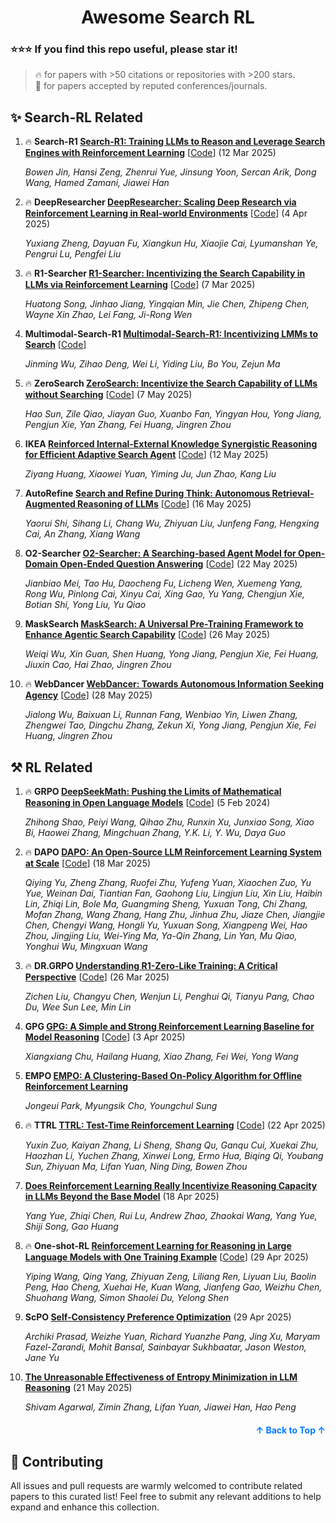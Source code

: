 <a name="readme-top"></a>

<h1 align="center">Awesome Search RL</h1>

### :star::star::star: If you find this repo useful, please star it!

> 🔥 for papers with >50 citations or repositories with >200 stars.\
> 📖 for papers accepted by reputed conferences/journals.

## ✨ Search-RL Related

1. 🔥 **Search-R1 [Search-R1: Training LLMs to Reason and Leverage Search Engines with Reinforcement Learning](https://arxiv.org/abs/2503.09516)** [[Code](https://github.com/PeterGriffinJin/Search-R1)] (12 Mar 2025)

   *Bowen Jin, Hansi Zeng, Zhenrui Yue, Jinsung Yoon, Sercan Arik, Dong Wang, Hamed Zamani, Jiawei Han*

1. 🔥 **DeepResearcher [DeepResearcher: Scaling Deep Research via Reinforcement Learning in Real-world Environments](https://arxiv.org/abs/2504.03160)** [[Code](https://github.com/GAIR-NLP/DeepResearcher)] (4 Apr 2025)

   *Yuxiang Zheng, Dayuan Fu, Xiangkun Hu, Xiaojie Cai, Lyumanshan Ye, Pengrui Lu, Pengfei Liu*

1. 🔥 **R1-Searcher [R1-Searcher: Incentivizing the Search Capability in LLMs via Reinforcement Learning](https://arxiv.org/abs/2503.05592)** [[Code](https://github.com/RUCAIBox/R1-Searcher)] (7 Mar 2025)

   *Huatong Song, Jinhao Jiang, Yingqian Min, Jie Chen, Zhipeng Chen, Wayne Xin Zhao, Lei Fang, Ji-Rong Wen*

1. **Multimodal-Search-R1 [Multimodal-Search-R1: Incentivizing LMMs to Search](https://kimingng.notion.site/MMSearch-R1-Incentivizing-LMMs-to-Search-1bcce992031880b2bc64fde13ef83e2a)** [[Code](https://github.com/EvolvingLMMs-Lab/multimodal-search-r1)]

   *Jinming Wu, Zihao Deng, Wei Li, Yiding Liu, Bo You, Zejun Ma*

1. 🔥 **ZeroSearch [ZeroSearch: Incentivize the Search Capability of LLMs without Searching](https://arxiv.org/abs/2505.04588)** [[Code](https://github.com/Alibaba-NLP/ZeroSearch)] (7 May 2025)

   *Hao Sun, Zile Qiao, Jiayan Guo, Xuanbo Fan, Yingyan Hou, Yong Jiang, Pengjun Xie, Yan Zhang, Fei Huang, Jingren Zhou*

1. **IKEA [Reinforced Internal-External Knowledge Synergistic Reasoning for Efficient Adaptive Search Agent](https://arxiv.org/abs/2505.07596)** [[Code](https://github.com/hzy312/knowledge-r1)] (12 May 2025)

   *Ziyang Huang, Xiaowei Yuan, Yiming Ju, Jun Zhao, Kang Liu*

1. **AutoRefine [Search and Refine During Think: Autonomous Retrieval-Augmented Reasoning of LLMs](https://arxiv.org/abs/2505.11277)** [[Code](https://github.com/syr-cn/AutoRefine)] (16 May 2025)

   *Yaorui Shi, Sihang Li, Chang Wu, Zhiyuan Liu, Junfeng Fang, Hengxing Cai, An Zhang, Xiang Wang*

1. **O2-Searcher [O2-Searcher: A Searching-based Agent Model for Open-Domain Open-Ended Question Answering](https://arxiv.org/abs/2505.16582)** [[Code](https://github.com/Acade-Mate/O2-Searcher)] (22 May 2025)

   *Jianbiao Mei, Tao Hu, Daocheng Fu, Licheng Wen, Xuemeng Yang, Rong Wu, Pinlong Cai, Xinyu Cai, Xing Gao, Yu Yang, Chengjun Xie, Botian Shi, Yong Liu, Yu Qiao*

1. **MaskSearch [MaskSearch: A Universal Pre-Training Framework to Enhance Agentic Search Capability](https://arxiv.org/abs/2505.20285)** [[Code](https://github.com/Alibaba-NLP/MaskSearch)] (26 May 2025)

   *Weiqi Wu, Xin Guan, Shen Huang, Yong Jiang, Pengjun Xie, Fei Huang, Jiuxin Cao, Hai Zhao, Jingren Zhou*

1. 🔥 **WebDancer [WebDancer: Towards Autonomous Information Seeking Agency](https://arxiv.org/abs/2505.22648)** [[Code](https://github.com/Alibaba-NLP/WebAgent)] (28 May 2025)

   *Jialong Wu, Baixuan Li, Runnan Fang, Wenbiao Yin, Liwen Zhang, Zhengwei Tao, Dingchu Zhang, Zekun Xi, Yong Jiang, Pengjun Xie, Fei Huang, Jingren Zhou*

## ⚒️ RL Related

1. 🔥 **GRPO [DeepSeekMath: Pushing the Limits of Mathematical Reasoning in Open Language Models](https://arxiv.org/abs/2402.03300)** [[Code](https://github.com/deepseek-ai/DeepSeek-Math)] (5 Feb 2024)

   *Zhihong Shao, Peiyi Wang, Qihao Zhu, Runxin Xu, Junxiao Song, Xiao Bi, Haowei Zhang, Mingchuan Zhang, Y.K. Li, Y. Wu, Daya Guo*

1. 🔥 **DAPO [DAPO: An Open-Source LLM Reinforcement Learning System at Scale](https://arxiv.org/abs/2503.14476)** [[Code](https://github.com/BytedTsinghua-SIA/DAPO)] (18 Mar 2025)

   *Qiying Yu, Zheng Zhang, Ruofei Zhu, Yufeng Yuan, Xiaochen Zuo, Yu Yue, Weinan Dai, Tiantian Fan, Gaohong Liu, Lingjun Liu, Xin Liu, Haibin Lin, Zhiqi Lin, Bole Ma, Guangming Sheng, Yuxuan Tong, Chi Zhang, Mofan Zhang, Wang Zhang, Hang Zhu, Jinhua Zhu, Jiaze Chen, Jiangjie Chen, Chengyi Wang, Hongli Yu, Yuxuan Song, Xiangpeng Wei, Hao Zhou, Jingjing Liu, Wei-Ying Ma, Ya-Qin Zhang, Lin Yan, Mu Qiao, Yonghui Wu, Mingxuan Wang*

1. 🔥 **DR.GRPO [Understanding R1-Zero-Like Training: A Critical Perspective](https://arxiv.org/abs/2503.20783)** [[Code](https://github.com/sail-sg/understand-r1-zero)] (26 Mar 2025)

   *Zichen Liu, Changyu Chen, Wenjun Li, Penghui Qi, Tianyu Pang, Chao Du, Wee Sun Lee, Min Lin*

1. **GPG [GPG: A Simple and Strong Reinforcement Learning Baseline for Model Reasoning](https://arxiv.org/abs/2504.02546)** [[Code](https://github.com/AMAP-ML/GPG)] (3 Apr 2025)

   *Xiangxiang Chu, Hailang Huang, Xiao Zhang, Fei Wei, Yong Wang*

1. **EMPO [EMPO: A Clustering-Based On-Policy Algorithm for Offline Reinforcement Learning](https://openreview.net/pdf?id=Vga4Kz3rEj)**

   *Jongeui Park, Myungsik Cho, Youngchul Sung*

1. 🔥 **TTRL [TTRL: Test-Time Reinforcement Learning](https://arxiv.org/abs/2504.16084)** [[Code](https://github.com/PRIME-RL/TTRL)] (22 Apr 2025)

   *Yuxin Zuo, Kaiyan Zhang, Li Sheng, Shang Qu, Ganqu Cui, Xuekai Zhu, Haozhan Li, Yuchen Zhang, Xinwei Long, Ermo Hua, Biqing Qi, Youbang Sun, Zhiyuan Ma, Lifan Yuan, Ning Ding, Bowen Zhou*

1. **[Does Reinforcement Learning Really Incentivize Reasoning Capacity in LLMs Beyond the Base Model](https://arxiv.org/abs/2504.13837)** (18 Apr 2025)

   *Yang Yue, Zhiqi Chen, Rui Lu, Andrew Zhao, Zhaokai Wang, Yang Yue, Shiji Song, Gao Huang*

1. 🔥 **One-shot-RL [Reinforcement Learning for Reasoning in Large Language Models with One Training Example](https://arxiv.org/abs/2504.20571)** [[Code](https://github.com/ypwang61/One-Shot-RLVR)] (29 Apr 2025)

   *Yiping Wang, Qing Yang, Zhiyuan Zeng, Liliang Ren, Liyuan Liu, Baolin Peng, Hao Cheng, Xuehai He, Kuan Wang, Jianfeng Gao, Weizhu Chen, Shuohang Wang, Simon Shaolei Du, Yelong Shen*

1. **ScPO [Self-Consistency Preference Optimization](https://arxiv.org/abs/2411.04109)** (29 Apr 2025)

   *Archiki Prasad, Weizhe Yuan, Richard Yuanzhe Pang, Jing Xu, Maryam Fazel-Zarandi, Mohit Bansal, Sainbayar Sukhbaatar, Jason Weston, Jane Yu*

1. **[The Unreasonable Effectiveness of Entropy Minimization in LLM Reasoning](https://arxiv.org/abs/2505.15134)** (21 May 2025)

   *Shivam Agarwal, Zimin Zhang, Lifan Yuan, Jiawei Han, Hao Peng*

<p align="right" style="font-size: 14px; color: #555; margin-top: 20px;">
    <a href="#readme-top" style="text-decoration: none; color: #007bff; font-weight: bold;">
        ↑ Back to Top ↑
    </a>
</p>

## 🍺 Contributing

All issues and pull requests are warmly welcomed to contribute related papers to this curated list! Feel free to submit any relevant additions to help expand and enhance this collection.
